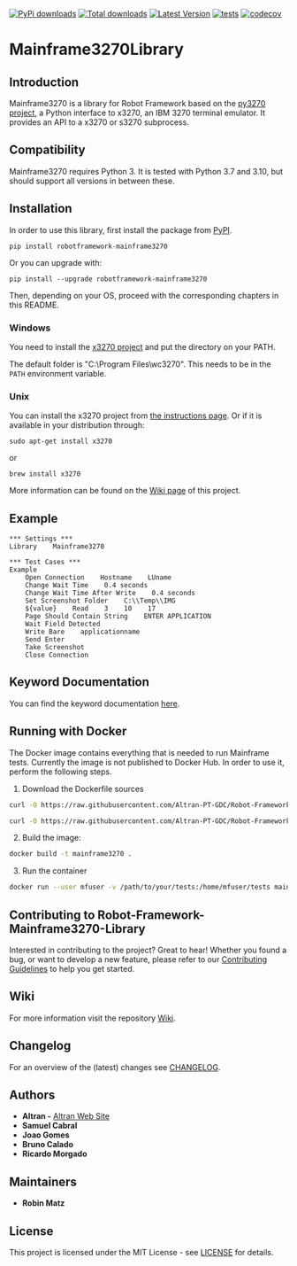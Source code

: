 [![PyPi downloads](https://img.shields.io/pypi/dm/robotframework-mainframe3270.svg)](https://pypi.org/project/robotframework-mainframe3270/)
[![Total downloads](https://static.pepy.tech/personalized-badge/robotframework-mainframe3270?period=total&units=international_system&left_color=lightgrey&right_color=yellow&left_text=total)](https://pypi.org/project/robotframework-mainframe3270/)
[![Latest Version](https://img.shields.io/pypi/v/robotframework-mainframe3270.svg)](https://pypi.org/project/robotframework-mainframe3270/)
[![tests](https://github.com/Altran-PT-GDC/Robot-Framework-Mainframe-3270-Library/actions/workflows/run-tests.yml/badge.svg?branch=master)](https://github.com/Altran-PT-GDC/Robot-Framework-Mainframe-3270-Library/actions/workflows/run-tests.yml)
[![codecov](https://codecov.io/gh/Altran-PT-GDC/Robot-Framework-Mainframe-3270-Library/branch/master/graph/badge.svg?token=N41G62D883)](https://codecov.io/gh/Altran-PT-GDC/Robot-Framework-Mainframe-3270-Library)

# Mainframe3270Library

## Introduction

Mainframe3270 is a library for Robot Framework based on the [py3270 project](https://pypi.org/project/py3270/), a Python interface to x3270, an IBM 3270 terminal emulator. It provides an API to a x3270 or s3270 subprocess.

## Compatibility
Mainframe3270 requires Python 3. It is tested with Python 3.7 and 3.10, but should support all versions in between these.

## Installation

In order to use this library, first install the package from [PyPI](https://pypi.org/project/robotframework-mainframe3270/).
```commandline
pip install robotframework-mainframe3270
```

Or you can upgrade with:
```commandline
pip install --upgrade robotframework-mainframe3270
```

Then, depending on your OS, proceed with the corresponding chapters in this README.

### Windows

You need to install the [x3270 project](http://x3270.bgp.nu/index.html) and put the directory on your PATH.

The default folder is "C:\Program Files\wc3270". This needs to be in the `PATH` environment variable.

### Unix

You can install the x3270 project from [the instructions page](http://x3270.bgp.nu/Build.html#Unix). Or if it is available in your distribution through:
```commandline
sudo apt-get install x3270
```
or
```commandline
brew install x3270
```

More information can be found on the [Wiki page](https://github.com/Altran-PT-GDC/Robot-Framework-Mainframe-3270-Library/wiki/Installation) of this project.

## Example
```RobotFramework
*** Settings ***
Library    Mainframe3270

*** Test Cases ***
Example
    Open Connection    Hostname    LUname
    Change Wait Time    0.4 seconds
    Change Wait Time After Write    0.4 seconds
    Set Screenshot Folder    C:\\Temp\\IMG
    ${value}    Read    3    10    17
    Page Should Contain String    ENTER APPLICATION
    Wait Field Detected
    Write Bare    applicationname
    Send Enter
    Take Screenshot
    Close Connection
```

## Keyword Documentation

You can find the keyword documentation [here](https://raw.githack.com/Altran-PT-GDC/Robot-Framework-Mainframe-3270-Library/master/doc/Mainframe3270.html).

## Running with Docker

The Docker image contains everything that is needed to run Mainframe tests. Currently the image is not published to Docker Hub. In order to use it, perform the following steps.

1. Download the Dockerfile sources
```sh
curl -O https://raw.githubusercontent.com/Altran-PT-GDC/Robot-Framework-Mainframe-3270-Library/master/Dockerfile

curl -O https://raw.githubusercontent.com/Altran-PT-GDC/Robot-Framework-Mainframe-3270-Library/master/entrypoint.sh
```

2. Build the image:
```sh
docker build -t mainframe3270 .
```

3. Run the container
```sh
docker run --user mfuser -v /path/to/your/tests:/home/mfuser/tests mainframe3270 robot /home/mfuser/tests
```

## Contributing to Robot-Framework-Mainframe3270-Library

Interested in contributing to the project? Great to hear! Whether you found a bug, or want to develop a new feature, please refer to our [Contributing Guidelines](https://github.com/Altran-PT-GDC/Robot-Framework-Mainframe-3270-Library/blob/master/CONTRIBUTING.md) to help you get started.

## Wiki
For more information visit the repository [Wiki](https://github.com/Altran-PT-GDC/Robot-Framework-Mainframe-3270-Library/wiki).

## Changelog
For an overview of the (latest) changes see [CHANGELOG](https://github.com/Altran-PT-GDC/Robot-Framework-Mainframe-3270-Library/blob/master/CHANGELOG.md).

## Authors
   - **Altran -** [Altran Web Site](https://www.altran.com/us/en/)
   - **Samuel Cabral**
   - **Joao Gomes**
   - **Bruno Calado**
   - **Ricardo Morgado**

## Maintainers
   - **Robin Matz**

## License
This project is licensed under the MIT License - see [LICENSE](https://github.com/Altran-PT-GDC/Robot-Framework-Mainframe-3270-Library/blob/master/LICENSE.md) for details.
